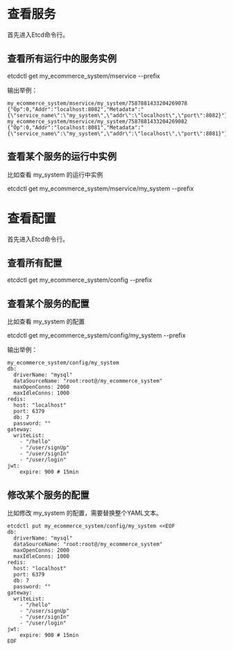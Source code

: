 # 查看服务

首先进入Etcd命令行。

## 查看所有运行中的服务实例

etcdctl get my_ecommerce_system/mservice --prefix

输出举例：

```
my_ecommerce_system/mservice/my_system/7587881433204269078
{"Op":0,"Addr":"localhost:8082","Metadata":"{\"service_name\":\"my_system\",\"addr\":\"localhost\",\"port\":8082}"}
my_ecommerce_system/mservice/my_system/7587881433204269082
{"Op":0,"Addr":"localhost:8081","Metadata":"{\"service_name\":\"my_system\",\"addr\":\"localhost\",\"port\":8081}"}
```

## 查看某个服务的运行中实例

比如查看 my_system 的运行中实例

etcdctl get my_ecommerce_system/mservice/my_system --prefix

# 查看配置

首先进入Etcd命令行。

## 查看所有配置

etcdctl get my_ecommerce_system/config --prefix

## 查看某个服务的配置

比如查看 my_system 的配置

etcdctl get my_ecommerce_system/config/my_system --prefix

输出举例：

```
my_ecommerce_system/config/my_system
db:
  driverName: "mysql"
  dataSourceName: "root:root@/my_ecommerce_system"
  maxOpenConns: 2000
  maxIdleConns: 1000
redis:
  host: "localhost"
  port: 6379
  db: 7
  password: ""
gateway:
  writeList:
    - "/hello"
    - "/user/signUp"
    - "/user/signIn"
    - "/user/login"
jwt:
    expire: 900 # 15min
```

## 修改某个服务的配置

比如修改 my_system 的配置，需要替换整个YAML文本。

```
etcdctl put my_ecommerce_system/config/my_system <<EOF
db:
  driverName: "mysql"
  dataSourceName: "root:root@/my_ecommerce_system"
  maxOpenConns: 2000
  maxIdleConns: 1000
redis:
  host: "localhost"
  port: 6379
  db: 7
  password: ""
gateway:
  writeList:
    - "/hello"
    - "/user/signUp"
    - "/user/signIn"
    - "/user/login"
jwt:
    expire: 900 # 15min
EOF

```

